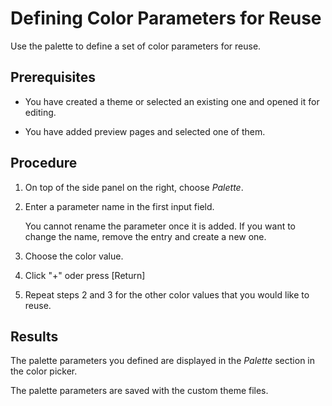 <!-- loio16ed37f3d20a48b49c71108017caf0a8 -->

# Defining Color Parameters for Reuse

Use the palette to define a set of color parameters for reuse.



<a name="loio16ed37f3d20a48b49c71108017caf0a8__prereq_ycq_th3_3yb"/>

## Prerequisites

-   You have created a theme or selected an existing one and opened it for editing.

-   You have added preview pages and selected one of them.




## Procedure

1.  On top of the side panel on the right, choose *Palette*.

2.  Enter a parameter name in the first input field.

    You cannot rename the parameter once it is added. If you want to change the name, remove the entry and create a new one.

3.  Choose the color value.

4.  Click "+" oder press [Return\]

5.  Repeat steps 2 and 3 for the other color values that you would like to reuse.




## Results

The palette parameters you defined are displayed in the *Palette* section in the color picker.

The palette parameters are saved with the custom theme files.

